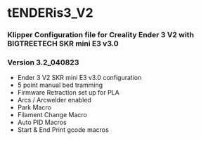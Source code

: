 # tENDERis3_V2

### Klipper Configuration file for Creality Ender 3 V2 with BIGTREETECH SKR mini E3 v3.0

### Version 3.2_040823

  - Ender 3 V2 SKR mini E3 v3.0 configuration
  - 5 point manual bed tramming
  - Firmware Retraction set up for PLA
  - Arcs / Arcwelder enabled
  - Park Macro
  - Filament Change Macro
  - Auto PID Macros
  - Start & End Print gcode macros
